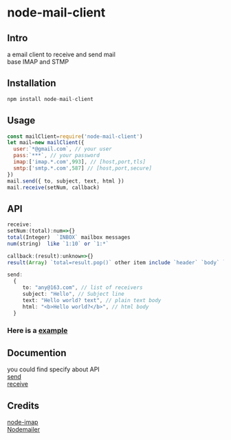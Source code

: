 # node-mail-client
## Intro
a email client to receive and send mail  
base IMAP and STMP
## Installation
``` js
npm install node-mail-client
```
## Usage
```js
const mailClient=require('node-mail-client')
let mail=new mailClient({
  user:`*@gmail.com`, // your user 
  pass:`***`, // your password
  imap:['imap.*.com',993], // [host,port,tls]
  smtp:['smtp.*.com',587] // [host,port,secure]
})
mail.send({ to, subject, text, html })
mail.receive(setNum, callback)
```
## API
```ts
receive:
setNum:(total):num=>{}
total(Integer)  `INBOX` mailbox messages 
num(string)  like `1:10` or `1:*`

callback:(result):unknow=>{}
result(Array) `total=result.pop()` other item include `header` `body` `attr` `contentType`

send:
  {
     to: "any@163.com", // list of receivers
     subject: "Hello", // Subject line
     text: "Hello world? text", // plain text body
     html: "<b>Hello world?</b>", // html body
  }  
```
### Here is a [example](./example/test.js)
## Documention
you could find specify  about API  
[send](https://nodemailer.com/about/)  
[receive](https://github.com/mscdex/node-imap)  

## Credits
[node-imap](https://github.com/mscdex/node-imap)  
[Nodemailer](https://github.com/nodemailer/nodemailer)
